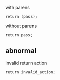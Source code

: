 with parens

```vcl
return (pass);
```

without parens

```vcl
return pass;
```

<!-- TODO: other types -->

## abnormal

invalid return action

```vcl
return invalid_action;
```
